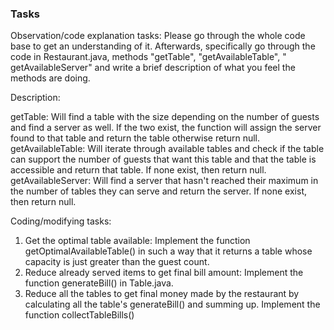 ### Tasks

Observation/code explanation tasks:
Please go through the whole code base to get an understanding of it.
Afterwards, specifically go through the code in Restaurant.java, methods "getTable", "getAvailableTable", "
getAvailableServer" and write a brief description of what you feel the methods are doing.

Description:

getTable: Will find a table with the size depending on the number of guests and find a server as well. If the two exist, the function will assign the server found to that table and return the table otherwise return null.
getAvailableTable: Will iterate through available tables and check if the table can support the number of guests that want this table and that the table is accessible and return that table. If none exist, then return null.
getAvailableServer: Will find a server that hasn't reached their maximum in the number of tables they can serve and return the server. If none exist, then return null.

Coding/modifying tasks:

1. Get the optimal table available: Implement the function getOptimalAvailableTable() in such a way that it returns a
   table whose capacity is just greater than the guest count.
2. Reduce already served items to get final bill amount: Implement the function generateBill() in Table.java.
3. Reduce all the tables to get final money made by the restaurant by calculating all the table's generateBill() and
   summing up.
   Implement the function collectTableBills()


